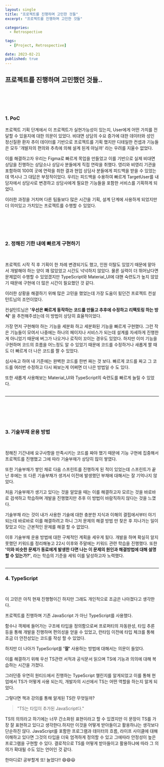```yaml
---
layout: single
title: "프로젝트를 진행하며 고민한 것들"
excerpt: "프로젝트를 진행하며 고민한 것들"

categories:
  - Retrospective

tags:
  - [Project, Retrospective]

date: 2023-02-21
published: true
---
```


## 프로젝트를 진행하며 고민했던 것들..

## <br><br>

### 1. PoC

프로젝트 기획 단계에서 이 프로젝트가 실현가능성이 있는지, User에게 어떤 가치를 전달할 수 있을지에 대한 의문이 있었다. 비대면 상담의 수요 증가에 대한 데이터와 성인 정신질환 환자 추이 데이터를 기반으로 프로젝트를 기획 했지만 디테일한 컨셉과 기능들은 모두 '개발자의 편의와 추측에 의해 설계 된게 아닐까' 라는 우려를 지울수 없었다.

이를 해결하고자 우리는 Figma로 빠르게 목업을 만들었고 이를 기반으로 실제 비대면 상담을 진행하는 상담소나 상담사 분들에게 직접 연락을 취했다. 영리와 비영리 기관을 포함하여 100여 곳에 연락을 취한 결과 현업 상담사 분들에게 피드백을 받을 수 있었는데 역시나 그 대답은 부정적이었다. 우리는 피드백을 수용하여 빠르게 TargetUser를 내담자에서 상담사로 변경하고 상담사에게 필요한 기능들을 포함한 서비스를 기획하게 되었다.

이러한 과정을 거치며 다른 팀들보다 많은 시간을 기획, 설계 단계에 사용하게 되었지만 더 의미있고 가치있는 프로젝트를 수행할 수 있었다.

## <br><br>

### 2. 정해진 기한 내에 빠르게 구현하기

<br>

프로젝트 시작 직 후 기획이 한 차례 변경되기도 했고, 인원 이탈도 있었기 때문에 맡아서 개발해야 하는 양이 꽤 많았었고 시간도 넉넉하지 않았다. 물론 실력이 더 뛰어났다면 문제없이 수행할 수 있었겠지만 TypeScript와 Material_UI에 대핸 숙련도가 높지 않았기 때문에 구현에 더 많은 시간이 필요했던 것 같다.

이러한 상황을 해결하기 위해 많은 고민을 했었는데 가장 도움이 됬던건 프로젝트 컨설턴트님의 조언이었다.

컨설턴트님은 **'우선은 빠르게 동작하는 코드를 만들고 추후에 수정하고 리팩토링 하는 방식'** 을 추천해주셨는데 이 방법이 상당히 효율적이었다.

가장 먼저 구현해야 하는 기능을 세분화 하고 세분화된 기능을 빠르게 구현했다. 그런 작은 기능들이 모여서 나중에는 하나의 페이지나 서비스가 되는데 설계를 자세하게 진행한게 아니었기 때문에 버그가 나오거나 로직이 꼬이는 경우도 있었다. 하지만 이미 기능을 구현하며 코드의 흐름을 어느정도 알 수 있었기 때문에 코드를 수정하거나 새롭게 짤 때도 더 빠르게 더 나은 코드를 짤 수 있었다.

심사숙고 하여 내 기준에는 완벽한 코드를 한번 짜는 것 보다. 빠르게 코드를 짜고 그 코드를 여러번 수정하고 다시 짜보는게 어쩌면 더 나은 방법일 수 도 있다.

또한 새롭게 사용해보는 Material_UI와 TypeScript의 숙련도를 빠르게 늘릴 수 있었다.
<br><br>

---

## <br><br>

### 3. 기술부채 운용 방법

<br>

정해진 기간내에 요구사항을 만족시키는 코드를 짜야 했기 때문에 기능 구현에 집중해서 프로젝트를 진행했고 그에 따라 기술부채가 상당히 많이 쌓였다.

또한 기술부채가 쌓인 채로 다음 스프린트를 진행하게 된 적이 있었는데 스프린트가 끝난 후에는 또 다른 기술부채가 생겨서 이전에 발생했던 부채에 대해서는 잘 기억나지 않았다.

처음 기술부채가 생기고 있다는 것을 알았을 때는 이를 해결하고자 모르는 것을 바로바로 검색하고 학습하며 개발을 진행했지만 추후 이 방법이 바람직하지 않다는 것을 느꼈다.

기술부채 라는 것이 내가 사용한 기술에 대한 충분한 지식과 이해의 결핍에서부터 야기 되는데 바로바로 이를 해결하려고 하니 그저 문제의 해결 방법 만 찾은 후 지나가는 일이 잦았고 이는 근본적인 문제를 해결 할 수 없었다.

이후 기술부채 운용 방법에 대한 구체적인 계획을 세우게 됬다. 개발을 하며 확실히 알지 못했던 키워드를 정리해놓고 22시 이후와 주말에는 키워드 관련 학습을 진행했다. 또한 **'이와 비슷한 문제가 동료에게 발생한 다면 나는 이 문제의 원인과 해결방법에 대해 설명할 수 있는가?'**, 라는 학습의 기준을 세워 이를 달성하고자 노력했다.
<br><br>

---

### 4. TypeScript

<br>

이 고민은 아직 현재 진행형이긴 하지만 그래도 개인적으로 조금은 나아졌다고 생각한다.

프로젝트를 진행하며 기존 JavaScript 가 아닌 TypeScript를 사용했다.

함수나 객체에 들어가는 구조에 타입을 정의함으로써 프로퍼티의 자동완성, 타입 추론 등을 통해 개발을 진행하며 편의성을 얻을 수 있었고, 런타임 이전에 타입 체크를 통해 조금 더 안전성있는 코드를 작성 할 수 있었다.

하지만 더 나아가 TypeScript를 **'잘'** 사용하는 방법에 대해서는 의문이 들었다.

이를 해결하기 위해 우선 TS관련 서적과 공식문서 읽으며 TS에 기능과 의의에 대해 복습하는 시간을 가졌다.

그러던중 우연히 원티드에서 진행하는 TypeScript 챌린지를 알게되었고 이를 통해 현업에서 TS가 어떻게 사용 되는지, 개발자의 시선에서 TS는 어떤 역할을 하는지 알게 되었다.

그렇다면 책과 강의를 통해 알게된 TS란 무엇일까?

> "TS는 타입이 추가된 JavaScript다."

TS의 의의라고 하기에는 너무 간소화된 표현이라고 할 수 있겠지만 이 문장이 TS를 가장 잘 표현하고 있다고 생각한다.하지만 이것을 어떻게 받아들이고 활용하냐는 생각보다 단순하진 않다. JavaScript를 포함한 프로그램과 데이터의 흐름, 라이프 사이클에 대해 이해하고 있다면 그것의 타입을 더욱 엄격하게 정의할 수 있고 그에따라 안정성이 높은 프로그램을 구현할 수 있다.
결로적으로 TS를 어떻게 받아들이고 활용하냐에 따라 그 의의가 확대될 수도 있는 언어인 것 같다.

한마디로! 공부할게 또! 늘었다!! 😄😄😃
